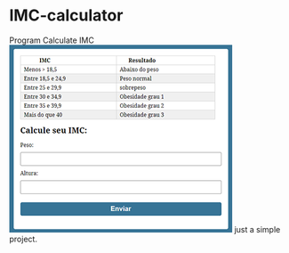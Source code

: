 # IMC-calculator
Program Calculate IMC
![IMC cal](https://github.com/ArthurMaciel95/IMC-calculate/blob/master/imggitIMC.png)
just a simple project.

